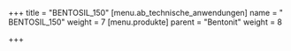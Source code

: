 +++
title = "BENTOSIL_150"
[menu.ab_technische_anwendungen]
name = " BENTOSIL_150"
weight = 7
[menu.produkte]
parent = "Bentonit"
weight = 8

+++
